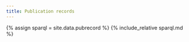 ```yaml
---
title: Publication records
---
```


{% assign sparql = site.data.pubrecord %}
{% include_relative sparql.md %}
